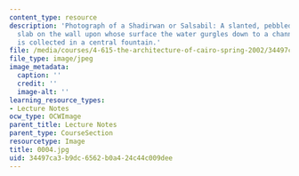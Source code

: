 ```yaml
---
content_type: resource
description: 'Photograph of a Shadirwan or Salsabil: A slanted, pebbled or chevroned
  slab on the wall upon whose surface the water gurgles down to a channel whence it
  is collected in a central fountain.'
file: /media/courses/4-615-the-architecture-of-cairo-spring-2002/34497ca3b9dc6562b0a424c44c009dee_0004.jpg
file_type: image/jpeg
image_metadata:
  caption: ''
  credit: ''
  image-alt: ''
learning_resource_types:
- Lecture Notes
ocw_type: OCWImage
parent_title: Lecture Notes
parent_type: CourseSection
resourcetype: Image
title: 0004.jpg
uid: 34497ca3-b9dc-6562-b0a4-24c44c009dee
---
```

